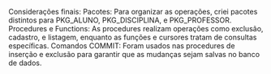 Considerações finais:
Pacotes: Para organizar as operações, criei pacotes distintos para PKG_ALUNO, PKG_DISCIPLINA, e PKG_PROFESSOR.
Procedures e Functions: As procedures realizam operações como exclusão, cadastro, e listagem, enquanto as funções e cursores tratam de consultas específicas.
Comandos COMMIT: Foram usados nas procedures de inserção e exclusão para garantir que as mudanças sejam salvas no banco de dados.
